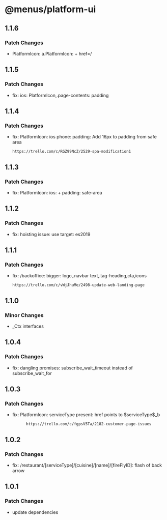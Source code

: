 # @menus/platform-ui

## 1.1.6

### Patch Changes

- PlatformIcon: a.PlatformIcon: + href=/

## 1.1.5

### Patch Changes

- fix: ios: PlatformIcon,.page-contents: padding

## 1.1.4

### Patch Changes

- fix: PlatformIcon: ios phone: padding: Add 16px to padding from safe area

      https://trello.com/c/RGZ99NcZ/2529-spa-modification1

## 1.1.3

### Patch Changes

- fix: PlatformIcon: ios: + padding: safe-area

## 1.1.2

### Patch Changes

- fix: hoisting issue: use target: es2019

## 1.1.1

### Patch Changes

- fix: /backoffice: bigger: logo,.navbar text,.tag-heading,cta,icons

      https://trello.com/c/vWjJhuMe/2498-update-web-landing-page

## 1.1.0

### Minor Changes

- \_Ctx interfaces

## 1.0.4

### Patch Changes

- fix: dangling promises: subscribe_wait_timeout instead of subscribe_wait_for

## 1.0.3

### Patch Changes

- fix: PlatformIcon: serviceType present: href points to \$serviceType\$\_b

      	    https://trello.com/c/fgpsV5Ta/2182-customer-page-issues

## 1.0.2

### Patch Changes

- fix: /restaurant/[serviceType]/[cuisine]/[name]/[fireFlyID]: flash of back arrow

## 1.0.1

### Patch Changes

- update dependencies
